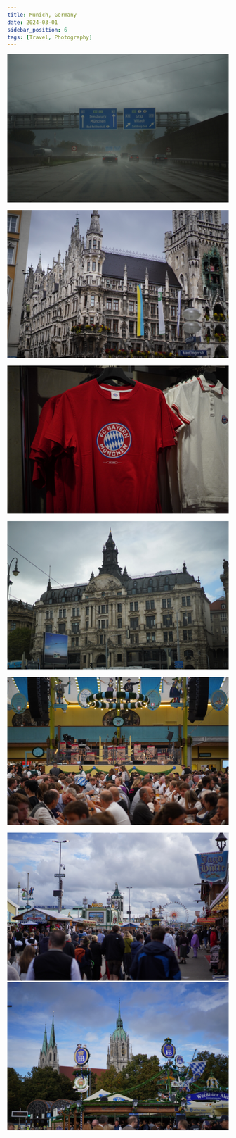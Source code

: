 ```yaml
---
title: Munich, Germany
date: 2024-03-01
sidebar_position: 6
tags: [Travel, Photography]
---
```


![](1.jpg)

<!--truncate-->

![](2.jpg)

![](3.jpg)

![](4.jpg)

![](5.jpg)


![](6.jpg)
![](7.jpg)